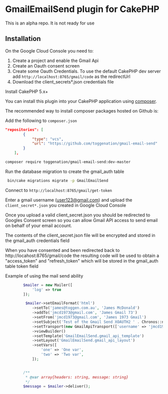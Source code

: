 # GmailEmailSend plugin for CakePHP

This is an alpha repo. It is not ready for use

## Installation

On the Google Cloud Console you need to:

1. Create a project and enable the Gmail Api
2. Create an Oauth consent screen
3. Create some Oauth Credentials. To use the default CakePHP dev server add `http://localhost:8765/gmail/code` as the redirectUrl
4. Download the client_secrets*.json credentials file

Install CakePHP 5.x+

You can install this plugin into your CakePHP application using [composer](https://getcomposer.org).

The recommended way to install composer packages hosted on Github is:

Add the following to `composer.json`

```json
"repositories": [
        {
            "type": "vcs",
            "url": "https://github.com/toggenation/gmail-email-send"
        }
    ],
```

```sh
composer require toggenation/gmail-email-send:dev-master
```


Run the database migration to create the gmail_auth table

```sh
 bin/cake migrations migrate -p GmailEmailSend
```

Connect to `http://localhost:8765/gmail/get-token`

Enter a gmail username (user123@gmail.com) and upload the `client_secret*.json` you created in Google Cloud Console

Once you upload a valid client_secret.json you should be redirected to Googles Consent screen so you can allow Gmail API access to send email on behalf of your email account. 

The contents of the client_secret.json file will be encrypted and stored in the gmail_auth credentials field

When you have consented and been redirected back to http://locahost:8765/gmail/code the resulting code will be used to obtain a "access_token" and "refresh_token" which will be stored in the gmail_auth table token field

Example of using the mail send ability

```php
        $mailer = new Mailer([
            'log' => true
        ]);

         $mailer->setEmailFormat('html')
            ->setTo('james@toggen.com.au', 'James McDonald')
            ->addTo('jmcd1973@gmail.com', 'James Gmail 73')
            ->setFrom('jmcd1973@gmail.com', 'James 1973 Gmail')
            ->setSubject('Test of the Gmail Send XOAUTH2 ' . Chronos::now('Australia/Melbourne')->toAtomString())
            ->setTransport(new GmailApiTransport(['username' => 'jmcd1973@gmail.com']))
            ->viewBuilder()
            ->setTemplate('GmailEmailSend.gmail_api_template')
            ->setLayout('GmailEmailSend.gmail_api_layout')
            ->setVars([
                'one' => 'One var',
                'two' => 'Two var',
            ]);


        /**
         * @var array{headers: string, message: string}
         */
        $message = $mailer->deliver();
```




